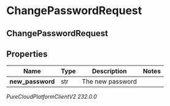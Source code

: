 # ChangePasswordRequest

## ChangePasswordRequest

## Properties

|Name | Type | Description | Notes|
|------------ | ------------- | ------------- | -------------|
| **new_password** | str | The new password | |



_PureCloudPlatformClientV2 232.0.0_

